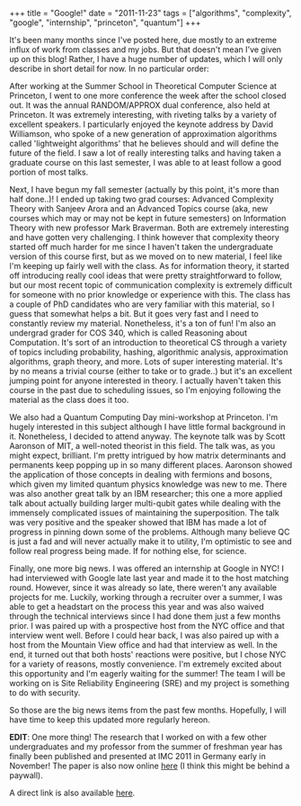 +++
title = "Google!"
date = "2011-11-23"
tags = ["algorithms", "complexity", "google", "internship", "princeton",
"quantum"]
+++

It's been many months since I've posted here, due mostly to an
extreme influx of work from classes and my jobs. But that doesn't mean
I've given up on this blog! Rather, I have a huge number of updates, which
I will only describe in short detail for now. In no particular order:

After working at the Summer School in Theoretical Computer Science at Princeton,
I went to one more conference the week after the school closed out. It was the
annual RANDOM/APPROX dual conference, also held at Princeton. It was extremely
interesting, with riveting talks by a variety of excellent speakers. I
particularly enjoyed the keynote address by David Williamson, who spoke of a new
generation of approximation algorithms called 'lightweight algorithms' that he
believes should and will define the future of the field. I saw a lot of really
interesting talks and having taken a graduate course on this last semester, I
was able to at least follow a good portion of most talks.

Next, I have begun my fall semester (actually by this point, it's more
than half done..)! I ended up taking two grad courses: Advanced Complexity
Theory with Sanjeev Arora and an Advanced Topics course (aka, new courses which
may or may not be kept in future semesters) on Information Theory with new
professor Mark Braverman. Both are extremely interesting and have gotten very
challenging. I think however that complexity theory started off much harder for
me since I haven't taken the undergraduate version of this course first,
but as we moved on to new material, I feel like I'm keeping up fairly well
with the class. As for information theory, it started off introducing really
cool ideas that were pretty straightforward to follow, but our most recent topic
of communication complexity is extremely difficult for someone with no prior
knowledge or experience with this. The class has a couple of PhD candidates who
are very familiar with this material, so I guess that somewhat helps a bit. But
it goes very fast and I need to constantly review my material. Nonetheless,
it's a ton of fun! I'm also an undergrad grader for COS 340, which
is called Reasoning about Computation. It's sort of an introduction to
theoretical CS through a variety of topics including probability, hashing,
algorithmic analysis, approximation algorithms, graph theory, and more. Lots of
super interesting material. It's by no means a trivial course (either to
take or to grade..) but it's an excellent jumping point for anyone
interested in theory. I actually haven't taken this course in the past due
to scheduling issues, so I'm enjoying following the material as the class
does it too.

We also had a Quantum Computing Day mini-workshop at Princeton. I'm hugely
interested in this subject although I have little formal background in it.
Nonetheless, I decided to attend anyway. The keynote talk was by Scott Aaronson
of MIT, a well-noted theorist in this field. The talk was, as you might expect,
brilliant. I'm pretty intrigued by how matrix determinants and permanents
keep popping up in so many different places. Aaronson showed the application of
those concepts in dealing with fermions and bosons, which given my limited
quantum physics knowledge was new to me. There was also another great talk by an
IBM researcher; this one a more applied talk about actually building larger
multi-qubit gates while dealing with the immensely complicated issues of
maintaining the superposition. The talk was very positive and the speaker showed
that IBM has made a lot of progress in pinning down some of the problems.
Although many believe QC is just a fad and will never actually make it to
utility, I'm optimistic to see and follow real progress being made. If for
nothing else, for science.

Finally, one more big news. I was offered an internship at Google in NYC! I had
interviewed with Google late last year and made it to the host matching round.
However, since it was already so late, there weren't any available
projects for me. Luckily, working through a recruiter over a summer, I was able
to get a headstart on the process this year and was also waived through the
technical interviews since I had done them just a few months prior. I was paired
up with a prospective host from the NYC office and that interview went well.
Before I could hear back, I was also paired up with a host from the Mountain
View office and had that interview as well. In the end, it turned out that both
hosts' reactions were positive, but I chose NYC for a variety of reasons,
mostly convenience. I'm extremely excited about this opportunity and
I'm eagerly waiting for the summer! The team I will be working on is Site
Reliability Engineering (SRE) and my project is something to do with security.

So those are the big news items from the past few months. Hopefully, I will have
time to keep this updated more regularly hereon.

**EDIT**: One more thing! The research that I worked on with a few other
undergraduates and my professor from the summer of freshman year has finally
been published and presented at IMC 2011 in Germany early in November! The paper
is also now online [here][1] (I think this might be behind a paywall).

A direct link is also available [here][2].

 [1]: http://dl.acm.org/citation.cfm?id=2068816.2068864&coll=DL&dl=ACM&CFID=70033822&CFTOKEN=34586265
 [2]: http://conferences.sigcomm.org/imc/2011/docs/p515.pdf
